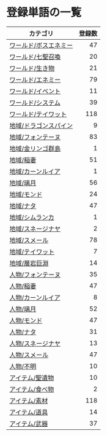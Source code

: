 # 登録単語の一覧

|カテゴリ|登録数|
|---|--:|
|[ワールド/ボスエネミー](./dict/world/boss.md)|47|
|[ワールド/七聖召喚](./dict/world/cardgame.md)|20|
|[ワールド/生き物](./dict/world/creature.md)|21|
|[ワールド/エネミー](./dict/world/enemy.md)|79|
|[ワールド/イベント](./dict/world/event.md)|11|
|[ワールド/システム](./dict/world/system.md)|39|
|[ワールド/テイワット](./dict/world/teyvat.md)|118|
|[地域/ドラゴンスパイン](./dict/region/dragonspine.md)|9|
|[地域/フォンテーヌ](./dict/region/fontaine.md)|83|
|[地域/金リンゴ群島](./dict/region/golden_apple.md)|1|
|[地域/稲妻](./dict/region/inazuma.md)|51|
|[地域/カーンルイア](./dict/region/khaenriah.md)|1|
|[地域/璃月](./dict/region/liyue.md)|56|
|[地域/モンド](./dict/region/mondstadt.md)|24|
|[地域/ナタ](./dict/region/natlan.md)|47|
|[地域/シムランカ](./dict/region/simulanka.md)|1|
|[地域/スネージナヤ](./dict/region/snezhnaya.md)|2|
|[地域/スメール](./dict/region/sumeru.md)|78|
|[地域/テイワット](./dict/region/teyvat.md)|7|
|[地域/層岩巨淵](./dict/region/the_chasm.md)|14|
|[人物/フォンテーヌ](./dict/person/fontaine.md)|35|
|[人物/稲妻](./dict/person/inazuma.md)|47|
|[人物/カーンルイア](./dict/person/khaenriah.md)|8|
|[人物/璃月](./dict/person/liyue.md)|52|
|[人物/モンド](./dict/person/mondstadt.md)|47|
|[人物/ナタ](./dict/person/natlan.md)|31|
|[人物/スネージナヤ](./dict/person/snezhnaya.md)|13|
|[人物/スメール](./dict/person/sumeru.md)|47|
|[人物/不明](./dict/person/unknown.md)|10|
|[アイテム/聖遺物](./dict/item/artifact.md)|10|
|[アイテム/食べ物](./dict/item/food.md)|2|
|[アイテム/素材](./dict/item/material.md)|118|
|[アイテム/道具](./dict/item/tool.md)|14|
|[アイテム/武器](./dict/item/weapon.md)|37|